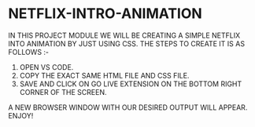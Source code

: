 # NETFLIX-INTRO-ANIMATION

IN THIS PROJECT MODULE WE WILL BE CREATING A SIMPLE NETFLIX INTO ANIMATION BY JUST USING CSS. THE STEPS TO CREATE IT IS AS FOLLOWS :-
1) OPEN VS CODE.
2) COPY THE EXACT SAME HTML FILE AND CSS FILE.
3) SAVE AND CLICK ON GO LIVE EXTENSION ON THE BOTTOM RIGHT CORNER OF THE SCREEN.

A NEW BROWSER WINDOW WITH OUR DESIRED OUTPUT WILL APPEAR. ENJOY!
